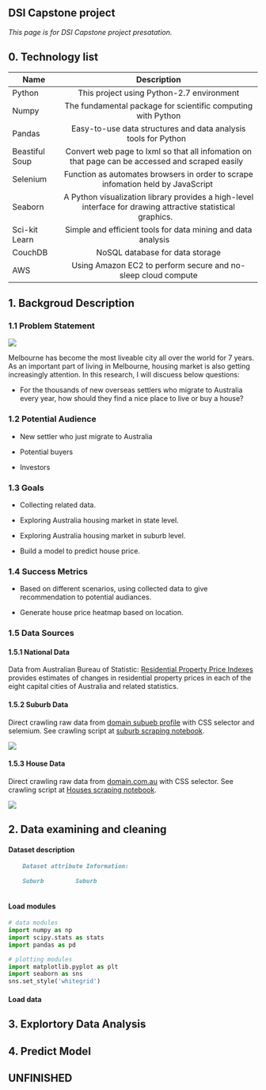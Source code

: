 ## DSI Capstone project

_This page is for DSI Capstone project presatation._

## 0. Technology list

| Name          | Description   | 
| ------------- |:-------------:| 
| Python      | This project using Python-2.7 environment |
| Numpy      |  The fundamental package for scientific computing with Python      | 
| Pandas  | Easy-to-use data structures and data analysis tools for Python     |
| Beastiful Soup  | Convert web page to lxml so that all infomation on that page can be accessed and scraped easily     |
| Selenium  | Function as automates browsers in order to scrape infomation held by JavaScript    |
| Seaborn  |  A Python visualization library provides a high-level interface for drawing attractive statistical graphics.      |
| Sci-kit Learn  | Simple and efficient tools for data mining and data analysis       |
| CouchDB | NoSQL database for data storage |
| AWS | Using Amazon EC2 to perform secure and no-sleep cloud compute | 



## 1. Backgroud Description


### 1.1 Problem Statement

<img src='http://i.imgur.com/4CRCS03.jpg'>

Melbourne has become the most liveable city all over the world for 7 years. As an important part of living in Melbourne, housing market is also getting increasingly attention. In this research, I will discuess below questions:

- For the thousands of new overseas settlers who migrate to Australia every year,  how should they find a nice place to live or buy a house?
  
### 1.2 Potential Audience

- New settler who just migrate to Australia

- Potential buyers

- Investors

### 1.3 Goals

- Collecting related data.

- Exploring Australia housing market in state level.

- Exploring Australia housing market in suburb level.

- Build a model to predict house price.

### 1.4 Success Metrics

- Based on different scenarios, using collected data to give recommendation to potential audiances.

- Generate house price heatmap based on location.

### 1.5 Data Sources

#### 1.5.1 National Data

Data from Australian Bureau of Statistic: [Residential Property Price Indexes](http://www.abs.gov.au/ausstats/abs@.nsf/mf/6416.0) provides estimates of changes in residential property prices in each of the eight capital cities of Australia and related statistics. 

#### 1.5.2 Suburb Data

Direct crawling raw data from [domain subueb profile](https://www.domain.com.au/suburb-profile/) with CSS selector and selemium. See crawling script at [suburb scraping notebook](https://github.com/alexchen-melbourne/capstone_project/blob/master/web-scraping/suburb-scrap.ipynb).

<img src='https://i.imgur.com/1rbvP1V.png'>

#### 1.5.3 House Data

Direct crawling raw data from [domain.com.au](https://www.domain.com.au/) with CSS selector. See crawling script at [Houses scraping notebook](https://github.com/alexchen-melbourne/capstone_project/blob/master/web-scraping/house_scraping.ipynb).

<img src='http://i.imgur.com/LeVNbzY.png'>



## 2. Data examining and cleaning

#### Dataset description

```markdown
    Dataset attribute Information:
    
    Suburb         Suburb



```

#### Load modules

```python
# data modules
import numpy as np
import scipy.stats as stats
import pandas as pd

# plotting modules
import matplotlib.pyplot as plt
import seaborn as sns
sns.set_style('whitegrid')
```
#### Load data



## 3. Explortory Data Analysis



## 4. Predict Model


## UNFINISHED

